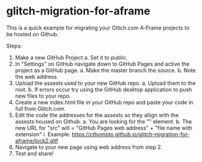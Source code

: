 # glitch-migration-for-aframe

This is a quick example for migrating your Glitch.com A-Frame projects to be hosted on Github.

Steps:
1. Make a new GitHub Project
    a. Set it to public.
2. In "Settings" on GitHub navigate down to GitHub Pages and active the project as a GitHub page. 
    a. Make the master branch the source.
    b. Note the web address.
3. Upload the assests used to your new GitHub repo.
    a. Upload them to the root.
    b. If errors occur try using the GitHub desktop application to push new files to your repo.
4. Create a new index.html file in your GitHub repo and paste your code in full from Glitch.com.
5. Edit the code the addresses for the assests so they allign with the assests housed on Github.
    a. You are looking for the "<asset-item>" element.
    b. The new URL for "src" will = "GitHub Pages web address" + "file name with extension"
        i. Example: https://cthompto.github.io/glitch-migration-for-aframe/lock2.gltf
6. Navigate to your new page using web address from step 2.
7. Test and share!
